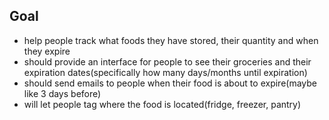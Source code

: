 
## Goal
- help people track what foods they have stored, their quantity and when they expire
- should provide an interface for people to see their groceries and their expiration dates(specifically how many days/months until expiration)
- should send emails to people when their food is about to expire(maybe like 3 days before)
- will let people tag where the food is located(fridge, freezer, pantry)